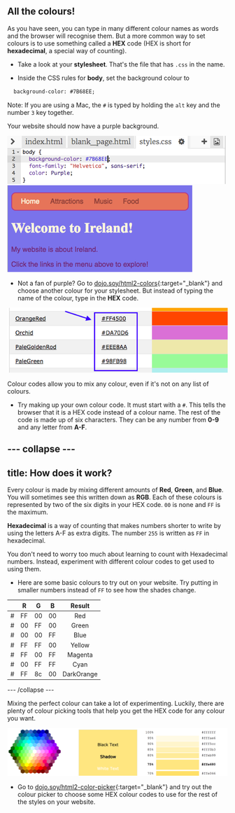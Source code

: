 ## All the colours!

As you have seen, you can type in many different colour names as words and the browser will recognise them. But a more common way to set colours is to use something called a **HEX** code (HEX is short for **hexadecimal**, a special way of counting).

+ Take a look at your **stylesheet**. That's the file that has `.css` in the name.

+ Inside the CSS rules for **body**, set the background colour to

```html
  background-color: #7B68EE;
```

Note: If you are using a Mac, the `#` is typed by holding the `alt` key and the number `3` key together.

Your website should now have a purple background. 

![](images/HexColourFirst.png) 
![](images/HexColourFirstResult.png)


+ Not a fan of purple? Go to [dojo.soy/html2-colors](http://dojo.soy/html2-colors){:target="_blank"} and choose another colour for your stylesheet. But instead of typing the name of the colour, type in the **HEX** code. 

![](images/ColorNamesHex.png)

Colour codes allow you to mix any colour, even if it's not on any list of colours. 

+ Try making up your own colour code. It must start with a `#`. This tells the browser that it is a HEX code instead of a colour name. The rest of the code is made up of six characters. They can be  any number from **0-9** and any letter from **A-F**.

--- collapse ---
---
title: How does it work? 
---

Every colour is made by mixing different amounts of **Red**, **Green**, and **Blue**. You will sometimes see this written down as **RGB**. Each of these colours is represented by two of the six digits in your HEX code. `00` is none and `FF` is the maximum.

**Hexadecimal** is a way of counting that makes numbers shorter to write by using the letters A-F as extra digits. The number `255` is written as `FF` in hexadecimal. 

You don't need to worry too much about learning to count with Hexadecimal numbers. Instead, experiment with different colour codes to get used to using them.

* Here are some basic colours to try out on your website. Try putting in smaller numbers instead of `FF` to see how the shades change.

|   |R |G |B  | Result     |
|---|--|--|---|:----------:|
| \#|FF|00|00 | Red        |
| \#|00|FF|00 | Green      |
| \#|00|00|FF | Blue       |
| \#|FF|FF|00 | Yellow     |
| \#|FF|00|FF | Magenta    |
| \#|00|FF|FF | Cyan       |
| \#|FF|8c|00 | DarkOrange |

--- /collapse ---

Mixing the perfect colour can take a lot of experimenting. Luckily, there are plenty of colour picking tools that help you get the HEX code for any colour you want. 

![](images/W3ColorPicker.png)

+ Go to [dojo.soy/html2-color-picker](http://dojo.soy/html2-color-picker){:target="_blank"} and try out the colour picker to choose some HEX colour codes to use for the rest of the styles on your website.



